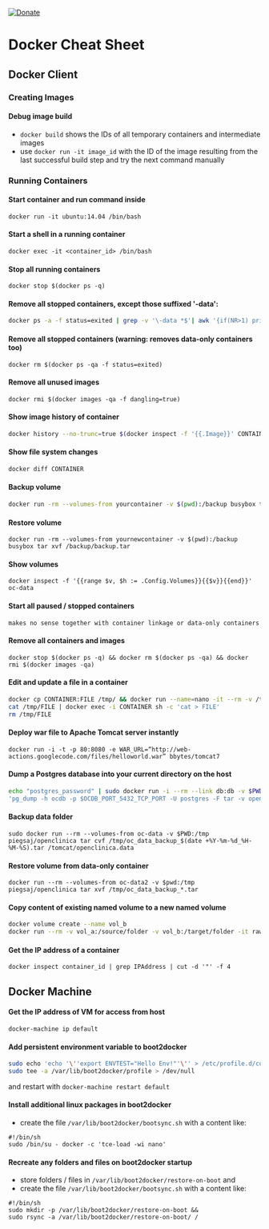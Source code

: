 [![Donate](https://img.shields.io/badge/Donate-PayPal-green.svg)](https://www.paypal.com/cgi-bin/webscr?cmd=_s-xclick&hosted_button_id=WZJTZ3V8KKARC)

# Docker Cheat Sheet ##

## Docker Client ##

### Creating Images ###

#### Debug image build ####

* `docker build` shows the IDs of all temporary containers and intermediate images
* use `docker run -it image_id` with the ID of the image resulting from the last successful build step and try the next command manually

### Running Containers ###

#### Start container and run command inside
    docker run -it ubuntu:14.04 /bin/bash

#### Start a shell in a running container
    docker exec -it <container_id> /bin/bash

#### Stop all running containers
    docker stop $(docker ps -q)

#### Remove all stopped containers, except those suffixed '-data':

```sh
docker ps -a -f status=exited | grep -v '\-data *$'| awk '{if(NR>1) print $1}' | xargs -r docker rm
```

#### Remove all stopped containers (warning: removes data-only containers too)
    docker rm $(docker ps -qa -f status=exited)

#### Remove all unused images
    docker rmi $(docker images -qa -f dangling=true)

#### Show image history of container

```sh
docker history --no-trunc=true $(docker inspect -f '{{.Image}}' CONTAINER)
```

#### Show file system changes

```sh
docker diff CONTAINER
```

#### Backup volume
```sh
docker run -rm --volumes-from yourcontainer -v $(pwd):/backup busybox tar cvf /backup/backup.tar /data
```

#### Restore volume
    docker run -rm --volumes-from yournewcontainer -v $(pwd):/backup busybox tar xvf /backup/backup.tar

#### Show volumes
    docker inspect -f '{{range $v, $h := .Config.Volumes}}{{$v}}{{end}}' oc-data

#### Start all paused / stopped containers
    makes no sense together with container linkage or data-only containers

#### Remove all containers and images
    docker stop $(docker ps -q) && docker rm $(docker ps -qa) && docker rmi $(docker images -qa)

#### Edit and update a file in a container

```sh
docker cp CONTAINER:FILE /tmp/ && docker run --name=nano -it --rm -v /tmp:/tmp piegsaj/nano nano /tmp/FILE
cat /tmp/FILE | docker exec -i CONTAINER sh -c 'cat > FILE'
rm /tmp/FILE
```

#### Deploy war file to Apache Tomcat server instantly
    docker run -i -t -p 80:8080 -e WAR_URL=“http://web-actions.googlecode.com/files/helloworld.war” bbytes/tomcat7

#### Dump a Postgres database into your current directory on the host

``` sh
echo "postgres_password" | sudo docker run -i --rm --link db:db -v $PWD:/tmp postgres:8 sh -c \
'pg_dump -h ocdb -p $OCDB_PORT_5432_TCP_PORT -U postgres -F tar -v openclinica > /tmp/ocdb_pg_dump_$(date +%Y-%m-%d_%H-%M-%S).tar'
```

#### Backup data folder
    sudo docker run --rm --volumes-from oc-data -v $PWD:/tmp piegsaj/openclinica tar cvf /tmp/oc_data_backup_$(date +%Y-%m-%d_%H-%M-%S).tar /tomcat/openclinica.data

#### Restore volume from data-only container
    docker run --rm --volumes-from oc-data2 -v $pwd:/tmp piegsaj/openclinica tar xvf /tmp/oc_data_backup_*.tar

#### Copy content of existing named volume to a new named volume

```sh
docker volume create --name vol_b
docker run --rm -v vol_a:/source/folder -v vol_b:/target/folder -it rawmind/alpine-base:0.3.4 cp -r /source/folder /target
```

#### Get the IP address of a container

    docker inspect container_id | grep IPAddress | cut -d '"' -f 4

## Docker Machine ##

#### Get the IP address of VM for access from host ####

    docker-machine ip default

#### Add persistent environment variable to boot2docker

```sh
sudo echo 'echo '\''export ENVTEST="Hello Env!"'\'' > /etc/profile.d/custom.sh' | \
sudo tee -a /var/lib/boot2docker/profile > /dev/null
```

and restart with `docker-machine restart default`

#### Install additional linux packages in boot2docker

* create the file `/var/lib/boot2docker/bootsync.sh` with a content like:

```
#!/bin/sh
sudo /bin/su - docker -c 'tce-load -wi nano'
```

#### Recreate any folders and files on boot2docker startup

* store folders / files in `/var/lib/boot2docker/restore-on-boot` and
* create the file `/var/lib/boot2docker/bootsync.sh` with a content like:

```
#!/bin/sh
sudo mkdir -p /var/lib/boot2docker/restore-on-boot &&
sudo rsync -a /var/lib/boot2docker/restore-on-boot/ /
```
